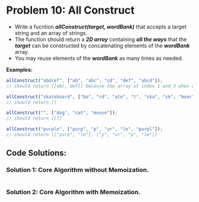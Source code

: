 # Problem 10: All Construct

- Write a fucntion **_allConstruct(target, wordBank)_** that accepts a target string and an array of strings.
- The function should return a **_2D array_** containing **_all the ways_** that the **_target_** can be constructed by concatenating elements of the **_wordBank_** array.
- You may reuse elements of the **_wordBank_** as many times as needed.

**Examples:**

```javascript
allConstruct("abdcef", ["ab", "abc", "cd", "def", "abcd"]);
// should return [[abc, def]] because the array at index 1 and 3 when combined is equal to "abcdef".

allConstruct("skateboard", ["bo", "rd", "ate", "t", "ska", "sk", "boar"]);
// should return []

allConstruct("", ["dog", "cat", "mouse"]);
// should return [[]]

allConstruct("purple", ["purp", "p", "ur", "le", "purpl"]);
// should return [["purp", "le"], ["p", "ur", "p", "le"]]
```

## Code Solutions:

### Solution 1: Core Algorithm without Memoization.

```javascript

```

### Solution 2: Core Algorithm with Memoization.

```javascript

```
